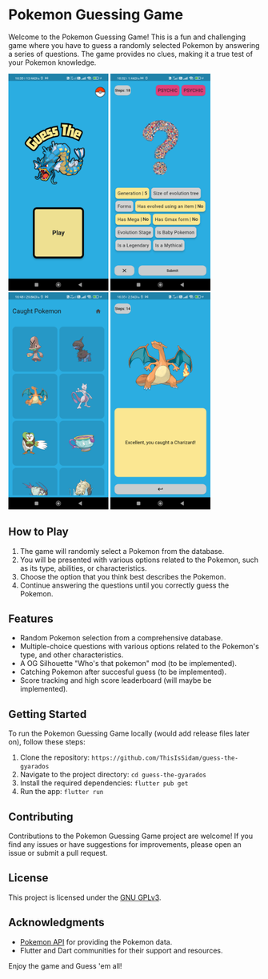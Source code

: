 # Pokemon Guessing Game

Welcome to the Pokemon Guessing Game! This is a fun and challenging game where you have to guess a randomly selected Pokemon by answering a series of questions. The game provides no clues, making it a true test of your Pokemon knowledge.

<img src="images/homepage.png" width="200" /> 
<img src="images/play_page.png" width="200" />
<img src="images/caught_page.png" width="200" /> 
<img src="images/caught.png" width="200" />

## How to Play

1. The game will randomly select a Pokemon from the database.
2. You will be presented with various options related to the Pokemon, such as its type, abilities, or characteristics.
3. Choose the option that you think best describes the Pokemon.
4. Continue answering the questions until you correctly guess the Pokemon.

## Features

- Random Pokemon selection from a comprehensive database.
- Multiple-choice questions with various options related to the Pokemon's type, and other characteristics.
- A OG Silhouette "Who's that pokemon" mod (to be implemented).
- Catching Pokemon after succesful guess (to be implemented).
- Score tracking and high score leaderboard (will maybe be implemented).

## Getting Started

To run the Pokemon Guessing Game locally (would add release files later on), follow these steps:

1. Clone the repository: `https://github.com/ThisIsSidam/guess-the-gyarados`
2. Navigate to the project directory: `cd guess-the-gyarados`
3. Install the required dependencies: `flutter pub get`
4. Run the app: `flutter run`

## Contributing

Contributions to the Pokemon Guessing Game project are welcome! If you find any issues or have suggestions for improvements, please open an issue or submit a pull request.

## License

This project is licensed under the [GNU GPLv3](LICENSE).

## Acknowledgments

- [Pokemon API](https://pokeapi.co/) for providing the Pokemon data.
- Flutter and Dart communities for their support and resources.

Enjoy the game and Guess 'em all!
